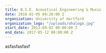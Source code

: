 ```yaml
---
title: B.S.E. Acoustical Engineering & Music
date: 2018-02-05 04:28:00 Z
organization: University of Hartford
organization_logo: "/uploads/uhalogo.jpg"
start_date: 2013-09-02 00:00:00 Z
end_date: 2017-05-12 00:00:00 Z
---
```


asfasfasfasf